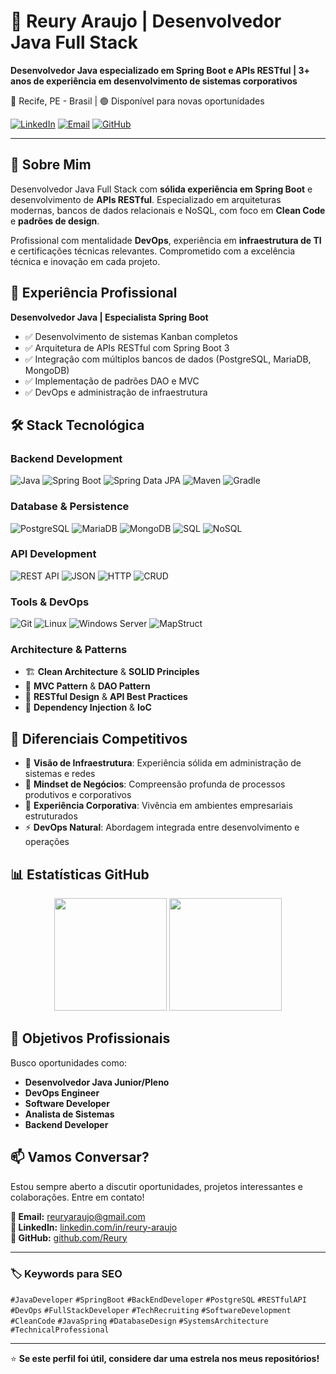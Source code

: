 # 👋 Reury Araujo | Desenvolvedor Java Full Stack

**Desenvolvedor Java especializado em Spring Boot e APIs RESTful | 3+ anos de experiência em desenvolvimento de sistemas corporativos**

📍 Recife, PE - Brasil | 🟢 Disponível para novas oportunidades

[![LinkedIn](https://img.shields.io/badge/LinkedIn-0077B5?style=for-the-badge&logo=linkedin&logoColor=white)](https://linkedin.com/in/reuryar)
[![Email](https://img.shields.io/badge/Email-D14836?style=for-the-badge&logo=gmail&logoColor=white)](mailto:reuryaraujo@gmail.com)
[![GitHub](https://img.shields.io/badge/GitHub-100000?style=for-the-badge&logo=github&logoColor=white)](https://github.com/Reury)

---

## 🚀 Sobre Mim

Desenvolvedor Java Full Stack com **sólida experiência em Spring Boot** e desenvolvimento de **APIs RESTful**. Especializado em arquiteturas modernas, bancos de dados relacionais e NoSQL, com foco em **Clean Code** e **padrões de design**.

Profissional com mentalidade **DevOps**, experiência em **infraestrutura de TI** e certificações técnicas relevantes. Comprometido com a excelência técnica e inovação em cada projeto.

## 💼 Experiência Profissional

**Desenvolvedor Java | Especialista Spring Boot**
- ✅ Desenvolvimento de sistemas Kanban completos
- ✅ Arquitetura de APIs RESTful com Spring Boot 3
- ✅ Integração com múltiplos bancos de dados (PostgreSQL, MariaDB, MongoDB)
- ✅ Implementação de padrões DAO e MVC
- ✅ DevOps e administração de infraestrutura

## 🛠️ Stack Tecnológica

### **Backend Development**
![Java](https://img.shields.io/badge/Java_17+-007396?style=flat-square&logo=java&logoColor=white)
![Spring Boot](https://img.shields.io/badge/Spring_Boot_3-6DB33F?style=flat-square&logo=spring&logoColor=white)
![Spring Data JPA](https://img.shields.io/badge/Spring_Data_JPA-6DB33F?style=flat-square&logo=spring&logoColor=white)
![Maven](https://img.shields.io/badge/Maven-C71A36?style=flat-square&logo=apache-maven&logoColor=white)
![Gradle](https://img.shields.io/badge/Gradle-02303A?style=flat-square&logo=gradle&logoColor=white)

### **Database & Persistence**
![PostgreSQL](https://img.shields.io/badge/PostgreSQL-336791?style=flat-square&logo=postgresql&logoColor=white)
![MariaDB](https://img.shields.io/badge/MariaDB-003545?style=flat-square&logo=mariadb&logoColor=white)
![MongoDB](https://img.shields.io/badge/MongoDB-47A248?style=flat-square&logo=mongodb&logoColor=white)
![SQL](https://img.shields.io/badge/SQL-4479A1?style=flat-square&logo=mysql&logoColor=white)
![NoSQL](https://img.shields.io/badge/NoSQL-4DB33D?style=flat-square&logo=mongodb&logoColor=white)

### **API Development**
![REST API](https://img.shields.io/badge/REST_API-02569B?style=flat-square&logo=rest&logoColor=white)
![JSON](https://img.shields.io/badge/JSON-000000?style=flat-square&logo=json&logoColor=white)
![HTTP](https://img.shields.io/badge/HTTP-005571?style=flat-square&logo=http&logoColor=white)
![CRUD](https://img.shields.io/badge/CRUD-FF6B35?style=flat-square&logo=database&logoColor=white)

### **Tools & DevOps**
![Git](https://img.shields.io/badge/Git-F05032?style=flat-square&logo=git&logoColor=white)
![Linux](https://img.shields.io/badge/Linux-FCC624?style=flat-square&logo=linux&logoColor=black)
![Windows Server](https://img.shields.io/badge/Windows_Server-0078D6?style=flat-square&logo=windows&logoColor=white)
![MapStruct](https://img.shields.io/badge/MapStruct-6DB33F?style=flat-square&logo=mapstruct&logoColor=white)

### **Architecture & Patterns**
- 🏗️ **Clean Architecture** & **SOLID Principles**
- 🎯 **MVC Pattern** & **DAO Pattern**
- 📐 **RESTful Design** & **API Best Practices**
- 🔧 **Dependency Injection** & **IoC**

## 🎯 Diferenciais Competitivos

- 🏢 **Visão de Infraestrutura**: Experiência sólida em administração de sistemas e redes
- 💼 **Mindset de Negócios**: Compreensão profunda de processos produtivos e corporativos
- 🤝 **Experiência Corporativa**: Vivência em ambientes empresariais estruturados
- ⚡ **DevOps Natural**: Abordagem integrada entre desenvolvimento e operações


## 📊 Estatísticas GitHub

<div align="center">
  <img height="180em" src="https://github-readme-stats.vercel.app/api?username=Reury&show_icons=true&theme=tokyonight&include_all_commits=true&count_private=true"/>
  <img height="180em" src="https://github-readme-stats.vercel.app/api/top-langs/?username=Reury&layout=compact&langs_count=7&theme=tokyonight"/>
</div>

## 🎯 Objetivos Profissionais

Busco oportunidades como:
- **Desenvolvedor Java Junior/Pleno**
- **DevOps Engineer**
- **Software Developer**
- **Analista de Sistemas**
- **Backend Developer**

## 📫 Vamos Conversar?

Estou sempre aberto a discutir oportunidades, projetos interessantes e colaborações. Entre em contato!

**📧 Email:** reuryaraujo@gmail.com  
**💼 LinkedIn:** [linkedin.com/in/reury-araujo](https://linkedin.com/in/reury-araujo)  
**🐙 GitHub:** [github.com/Reury](https://github.com/Reury)

---

### 🏷️ Keywords para SEO
`#JavaDeveloper` `#SpringBoot` `#BackEndDeveloper` `#PostgreSQL` `#RESTfulAPI` `#DevOps` `#FullStackDeveloper` `#TechRecruiting` `#SoftwareDevelopment` `#CleanCode` `#JavaSpring` `#DatabaseDesign` `#SystemsArchitecture` `#TechnicalProfessional`

---
⭐ **Se este perfil foi útil, considere dar uma estrela nos meus repositórios!**
